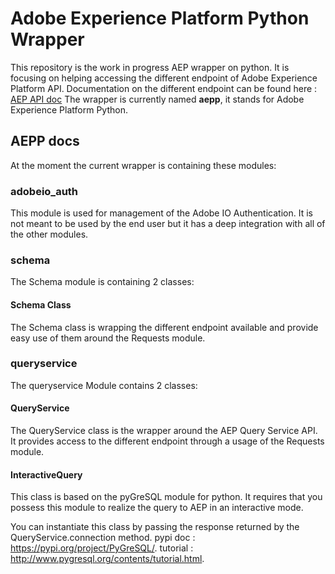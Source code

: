 # Adobe Experience Platform Python Wrapper

This repository is the work in progress AEP wrapper on python.
It is focusing on helping accessing the different endpoint of Adobe Experience Platform API.
Documentation on the different endpoint can be found here : [AEP API doc](https://www.adobe.io/apis/experienceplatform/home/api-reference.html)
The wrapper is currently named **aepp**, it stands for Adobe Experience Platform Python.

## AEPP docs

At the moment the current wrapper is containing these modules:

### adobeio_auth

This module is used for management of the Adobe IO Authentication.
It is not meant to be used by the end user but it has a deep integration with all of the other modules.

### schema

The Schema module is containing 2 classes:

#### Schema Class

The Schema class is wrapping the different endpoint available and provide easy use of them around the Requests module.

### queryservice

The queryservice Module contains 2 classes:

#### QueryService

The QueryService class is the wrapper around the AEP Query Service API. It provides access to the different endpoint through a usage of the Requests module.

#### InteractiveQuery

This class is based on the pyGreSQL module for python. It requires that you possess this module to realize the query to AEP in an interactive mode.

You can instantiate this class by passing the response returned by the QueryService.connection method.
pypi doc : <https://pypi.org/project/PyGreSQL/>.
tutorial : <http://www.pygresql.org/contents/tutorial.html>.
